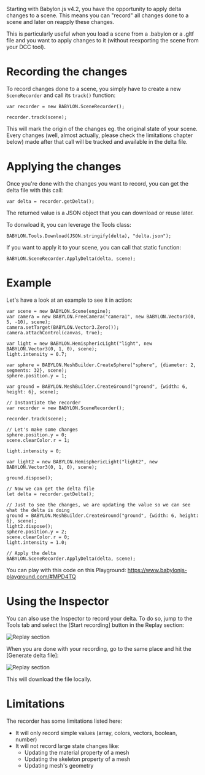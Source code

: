 Starting with Babylon.js v4.2, you have the opportunity to apply delta changes to a scene.
This means you can "record" all changes done to a scene and later on reapply these changes.

This is particularly useful when you load a scene from a .babylon or a .gltf file and you want to apply changes to it (without reexporting the scene from your DCC tool).

# Recording the changes

To record changes done to a scene, you simply have to create a new `SceneRecorder` and call its `track()` function:

```
var recorder = new BABYLON.SceneRecorder();

recorder.track(scene);
```

This will mark the origin of the changes eg. the original state of your scene. Every changes (well, almost actually, please check the limitations chapter below) made after that call will be tracked and available in the delta file.

# Applying the changes

Once you're done with the changes you want to record, you can get the delta file with this call:

```
var delta = recorder.getDelta();
```

The returned value is a JSON object that you can download or reuse later.

To donwload it, you can leverage the Tools class:

```
BABYLON.Tools.Download(JSON.stringify(delta), "delta.json");
```

If you want to apply it to your scene, you can call that static function:

```
BABYLON.SceneRecorder.ApplyDelta(delta, scene);
```

# Example

Let's have a look at an example to see it in action:
```
var scene = new BABYLON.Scene(engine);
var camera = new BABYLON.FreeCamera("camera1", new BABYLON.Vector3(0, 5, -10), scene);
camera.setTarget(BABYLON.Vector3.Zero());
camera.attachControl(canvas, true);

var light = new BABYLON.HemisphericLight("light", new BABYLON.Vector3(0, 1, 0), scene);
light.intensity = 0.7;

var sphere = BABYLON.MeshBuilder.CreateSphere("sphere", {diameter: 2, segments: 32}, scene);
sphere.position.y = 1;

var ground = BABYLON.MeshBuilder.CreateGround("ground", {width: 6, height: 6}, scene);

// Instantiate the recorder
var recorder = new BABYLON.SceneRecorder();

recorder.track(scene);

// Let's make some changes
sphere.position.y = 0;
scene.clearColor.r = 1;

light.intensity = 0;

var light2 = new BABYLON.HemisphericLight("light2", new BABYLON.Vector3(0, 1, 0), scene);

ground.dispose();

// Now we can get the delta file
let delta = recorder.getDelta();

// Just to see the changes, we are updating the value so we can see what the delta is doing
ground = BABYLON.MeshBuilder.CreateGround("ground", {width: 6, height: 6}, scene);
light2.dispose();
sphere.position.y = 2;
scene.clearColor.r = 0;
light.intensity = 1.0;

// Apply the delta
BABYLON.SceneRecorder.ApplyDelta(delta, scene);
```

You can play with this code on this Playground: https://www.babylonjs-playground.com/#MPD4TQ

# Using the Inspector

You can also use the Inspector to record your delta. To do so, jump to the Tools tab and select the [Start recording] button in the Replay section:

![Replay section](/img/how_to/scene/inspector-record.jpg)

When you are done with your recording, go to the same place and hit the [Generate delta file]:

![Replay section](/img/how_to/scene/inspector-generate.jpg)

This will download the file locally.

# Limitations

The recorder has some limitations listed here:
- It will only record simple values (array, colors, vectors, boolean, number)
- It will not record large state changes like:
  - Updating the material property of a mesh
  - Updating the skeleton property of a mesh
  - Updating mesh's geometry
